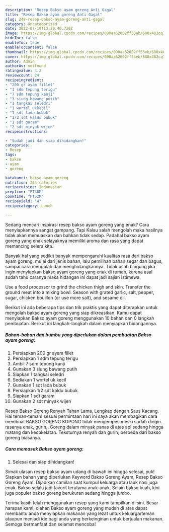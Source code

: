 ```yaml
---
description: "Resep Bakso ayam goreng Anti Gagal"
title: "Resep Bakso ayam goreng Anti Gagal"
slug: 249-resep-bakso-ayam-goreng-anti-gagal
category: Uncategorized
date: 2022-07-19T13:29:40.730Z
image: https://img-global.cpcdn.com/recipes/090aa62002ff53eb/680x482cq70/bakso-ayam-goreng-foto-resep-utama.jpg
hideToc: false
enableToc: true
enableTocContent: false
thumbnail: https://img-global.cpcdn.com/recipes/090aa62002ff53eb/680x482cq70/bakso-ayam-goreng-foto-resep-utama.jpg
cover: https://img-global.cpcdn.com/recipes/090aa62002ff53eb/680x482cq70/bakso-ayam-goreng-foto-resep-utama.jpg
author: Admin
authorAv: notfound
ratingvalue: 4.2
reviewcount: 24
recipeingredient:
- "200 gr ayam fillet"
- "1 sdm tepung terigu"
- "7 sdm tepung kanji"
- "3 siung bawang putih"
- "1 tangkai seledri"
- "1 wortel ukkecil"
- "1 sdt lada bubuk"
- "1/2 sdt kaldu bubuk"
- "1 sdt garam"
- "2 sdt minyak wijen"
recipeinstructions:

- "Sudah jadi dan siap dihidangkan!"
categories:
- Resep
tags:
- bakso
- ayam
- goreng

katakunci: bakso ayam goreng 
nutrition: 224 calories
recipecuisine: Indonesian
preptime: "PT30M"
cooktime: "PT52M"
recipeyield: "4"
recipecategory: Lunch

---
```



Sedang mencari inspirasi resep bakso ayam goreng yang enak? Cara menyiapkannya sangat gampang. Tapi Kalau salah mengolah maka hasilnya tidak akan memuaskan dan bahkan tidak sedap. Padahal bakso ayam goreng yang enak selayaknya memiliki aroma dan rasa yang dapat memancing selera kita.


Banyak hal yang sedikit banyak mempengaruhi kualitas rasa dari bakso ayam goreng, mulai dari jenis bahan, lalu pemilihan bahan segar dan bagus, sampai cara mengolah dan menghidangkannya. Tidak usah bingung jika ingin menyiapkan bakso ayam goreng yang enak di rumah, karena asal sudah tahu caranya maka hidangan ini dapat jadi sajian istimewa.

Use a food processor to grind the chicken thigh and skin. Transfer the ground meat into a mixing bowl. Season with grated garlic, salt, pepper, sugar, chicken bouillon (or use more salt), and sesame oil.


Berikut ini ada beberapa tips dan trik praktis yang dapat diterapkan untuk mengolah bakso ayam goreng yang siap dikreasikan. Kamu dapat menyiapkan Bakso ayam goreng menggunakan 10 bahan dan 0 langkah pembuatan. Berikut ini langkah-langkah dalam menyiapkan hidangannya.

<!--inarticleads1-->

##### Bahan-bahan dan bumbu yang diperlukan dalam pembuatan Bakso ayam goreng:

1. Persiapkan 200 gr ayam fillet
1. Persiapkan 1 sdm tepung terigu
1. Ambil 7 sdm tepung kanji
1. Gunakan 3 siung bawang putih
1. Siapkan 1 tangkai seledri
1. Sediakan 1 wortel uk.kecil
1. Gunakan 1 sdt lada bubuk
1. Persiapkan 1/2 sdt kaldu bubuk
1. Siapkan 1 sdt garam
1. Gunakan 2 sdt minyak wijen


Resep Bakso Goreng Renyah Tahan Lama, Lengkap dengan Saus Kacang. Hai teman-teman! sesuai permintaan hari ini saya akan membagikan cara membuat BAKSO GORENG KOPONG tidak mengempes meski sudah dingin. rasanya enak, gurih,. Goreng dalam minyak panas di atas api sedang hingga matang dan kecokelatan. Teksturnya renyah dan gurih; berbeda dari bakso goreng biasanya. 

<!--inarticleads2-->

##### Cara memasak Bakso ayam goreng:


1. Selesai dan siap dihidangkan!

Simak ulasan resep bakso ayam udang di bawah ini hingga selesai, yuk! Siapkan bahan yang diperlukan Keyword Bakso Goreng Ayam, Resep Bakso Goreng Ayam. Dijadikan camilan saat kumpul keluarga atau lauk nasi juga enak. Bakso selalu jadi favorit terutama anak-anak. Selain bakso kuah, kini juga populer bakso goreng berukuran sedang hingga jumbo. 

Terima kasih telah menggunakan resep yang kami tampilkan di sini. Besar harapan kami, olahan Bakso ayam goreng yang mudah di atas dapat membantu anda menyiapkan makanan yang lezat untuk keluarga/teman ataupun menjadi ide bagi anda yang berkeinginan untuk berjualan makanan. Semoga bermanfaat dan selamat mencoba!
